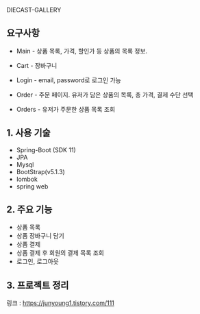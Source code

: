 DIECAST-GALLERY

## 요구사항

   * Main - 상품 목록, 가격, 할인가 등 상품의 목록 정보.

   * Cart - 장바구니
   
   * Login - email, password로 로그인 가능
   
   * Order - 주문 페이지. 유저가 담은 상품의 목록, 총 가격, 결제 수단 선택 
   
   * Orders - 유저가 주문한 상품 목록 조회


## 1. 사용 기술
  * Spring-Boot (SDK 11)
  * JPA
  * Mysql
  * BootStrap(v5.1.3)
  * lombok
  * spring web
  
## 2. 주요 기능
  * 상품 목록 
  * 상품 장바구니 담기
  * 상품 결제
  * 상품 결제 후 회원의 결제 목록 조회
  * 로그인, 로그아웃 
  
  
## 3. 프로젝트 정리
링크 :  https://junyoung1.tistory.com/111 
